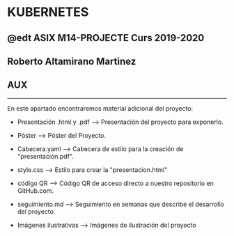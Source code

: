 # KUBERNETES
## @edt ASIX M14-PROJECTE Curs 2019-2020
## Roberto Altamirano Martinez
## AUX

---

En este apartado encontraremos material adicional del proyecto:


* Presentación .html y .pdf  --> Presentación del proyecto para exponerlo.

* Póster --> Póster del Proyecto.

* Cabecera.yaml --> Cabecera de estilo para la creación de "presentación.pdf".

* style.css --> Estilo para crear la "presentacion.html"

* código QR --> Código QR de acceso directo a nuestro repositorio en GitHub.com.

* seguimiento.md --> Seguimiento en semanas que describe el desarrollo del proyecto.

* Imágenes ilustrativas --> Imágenes de ilustración del proyecto




